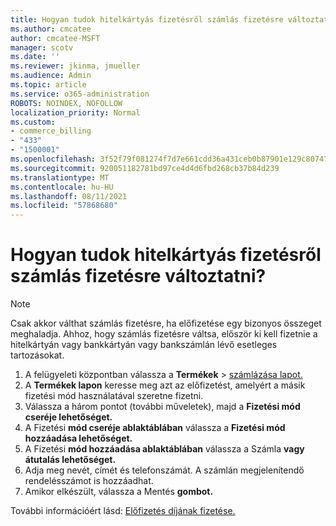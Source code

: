 ```yaml
---
title: Hogyan tudok hitelkártyás fizetésről számlás fizetésre változtatni?
ms.author: cmcatee
author: cmcatee-MSFT
manager: scotv
ms.date: ''
ms.reviewer: jkinma, jmueller
ms.audience: Admin
ms.topic: article
ms.service: o365-administration
ROBOTS: NOINDEX, NOFOLLOW
localization_priority: Normal
ms.custom:
- commerce_billing
- "433"
- "1500001"
ms.openlocfilehash: 3f52f79f081274f7d7e661cdd36a431ceb0b87901e129c80747430a00d762d67
ms.sourcegitcommit: 920051182781bd97ce4d4d6fbd268cb37b84d239
ms.translationtype: MT
ms.contentlocale: hu-HU
ms.lasthandoff: 08/11/2021
ms.locfileid: "57868680"
---
```

# <a name="how-do-i-change-from-credit-card-payments-to-invoice"></a>Hogyan tudok hitelkártyás fizetésről számlás fizetésre változtatni?

> [!NOTE]
> Csak akkor válthat számlás fizetésre, ha előfizetése egy bizonyos összeget meghaladja. Ahhoz, hogy számlás fizetésre váltsa, először ki kell fizetnie a hitelkártyán vagy bankkártyán vagy bankszámlán lévő esetleges tartozásokat.

1. A felügyeleti központban válassza a **Termékek**  >  [számlázása lapot.](https://go.microsoft.com/fwlink/p/?linkid=842054)
2. A **Termékek lapon** keresse meg azt az előfizetést, amelyért a másik fizetési mód használatával szeretne fizetni.
3. Válassza a három pontot (további műveletek), majd a **Fizetési mód cseréje lehetőséget.**
4. A Fizetési **mód cseréje ablaktáblában** válassza a **Fizetési mód hozzáadása lehetőséget.**
5. A Fizetési **mód hozzáadása ablaktáblában** válassza a Számla **vagy átutalás lehetőséget.**
6. Adja meg nevét, címét és telefonszámát. A számlán megjelenítendő rendelésszámot is hozzáadhat.
7. Amikor elkészült, válassza a Mentés **gombot.**

További információért lásd: [Előfizetés díjának fizetése.](https://docs.microsoft.com/microsoft-365/commerce/billing-and-payments/pay-for-your-subscription)